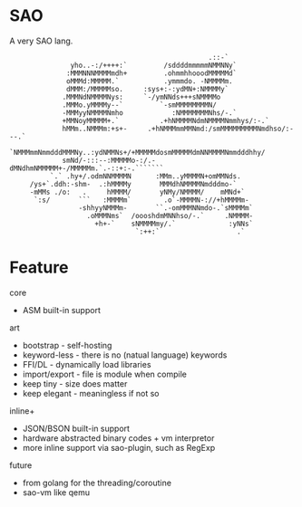 # SAO

A very SAO lang.

```
                                                 .::-`                          
               yho..-:/++++:`         /sddddmmmmmNMMNNy`                        
              :MMMNNNMMMMmdh+         .ohmmhhooodMMMMMd`                        
              oMMMd:MMMMM.`           .ymmmdo. -NMMMMm.                         
              dMMM:/MMMMMso.     :sys+:-:ydMN+:NMMMMy`                          
             .MMMNdNMMMMNys:     `-/ymNNds+++sNMMMMo                            
             .MMMo.yMMMMy--`         `-smMMMMMMMMN/                             
             -MMMyyNMMMMNmho            :NMMMMMMMNhs/-.`                        
             +MMNoyMMMMM+.`          .+hNMMMMNdmNMMMMNmmhys/:-.`                
             hMMm..NMMMm:+s+-     .+hNMMMmmMMNmd:/smMMMMMMMMMNmdhso/:---.`      
            `NMMMmmNmmdddMMMNy..:ydNMMNs+/+MMMMMdosmMMMMMdmNNMMMMNmmdddhhy/     
             smNd/-:::--:MMMMMo-:/.-dMNdhmNMMMMM+-/MMMMMm.`.-::+:-.```````      
          `.` .hy+/.odmNNMMMMN      :MMm..yMMMMN+omMMNds.                       
     /ys+`.ddh:-shm-  .:hMMMMy       MMMdhNMMMMNmdddmo-`                        
     -mMMs ./o:   .     hMMMM/       yNMy/NMMMM/    mMNd+`                      
      `:s/       ```   :MMMMm`        .o`-MMMMN-://+hMMMMm-                     
                 -shhyyNMMMm-       ``.-omMMMNNmdo-.`sMMMMm`                    
                   .oMMMNms`  /oooshdmMNNhso/-.`     .NMMMM-                    
                     +h+-`    sNMMMMmy/.`             :yNNs`                    
                               `:++:`                   .`                      
```

# Feature

core

* ASM built-in support

art

* bootstrap - self-hosting
* keyword-less - there is no (natual language) keywords
* FFI/DL - dynamically load libraries
* import/export - file is module when compile
* keep tiny - size does matter
* keep elegant - meaningless if not so

inline+

* JSON/BSON built-in support
* hardware abstracted binary codes + vm interpretor
* more inline support via sao-plugin, such as RegExp

future

* from golang for the threading/coroutine
* sao-vm like qemu

















